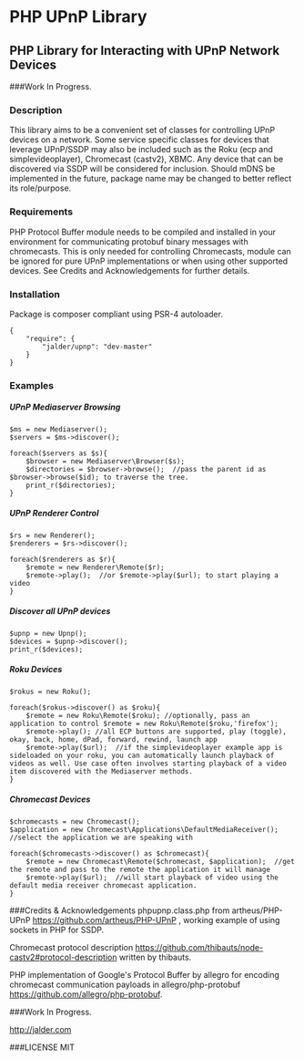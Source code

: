 PHP UPnP Library
================
PHP Library for Interacting with UPnP Network Devices
-----------------------------------------------------

###Work In Progress.

### Description
This library aims to be a convenient set of classes for controlling UPnP devices on a network. Some service specific classes for devices that leverage UPnP/SSDP may also be included such as the Roku (ecp and simplevideoplayer), Chromecast (castv2), XBMC.  Any device that can be discovered via SSDP will be considered for inclusion.  Should mDNS be implemented in the future, package name may be changed to better reflect its role/purpose.

### Requirements
PHP Protocol Buffer module needs to be compiled and installed in your environment for communicating protobuf binary messages with chromecasts.  This is only needed for controlling Chromecasts, module can be ignored for pure UPnP implementations or when using other supported devices.  See Credits and Acknowledgements for further details.

### Installation
Package is composer compliant using PSR-4 autoloader.

```
{
    "require": {
        "jalder/upnp": "dev-master"
    }
}
```

### Examples

##### UPnP Mediaserver Browsing

```
$ms = new Mediaserver();
$servers = $ms->discover();

foreach($servers as $s){
    $browser = new Mediaserver\Browser($s);
    $directories = $browser->browse();  //pass the parent id as $browser->browse($id); to traverse the tree.
    print_r($directories);
}

```
##### UPnP Renderer Control

```
$rs = new Renderer();
$renderers = $rs->discover();

foreach($renderers as $r){
    $remote = new Renderer\Remote($r);
    $remote->play();  //or $remote->play($url); to start playing a video
}

```
##### Discover all UPnP devices

```
$upnp = new Upnp();
$devices = $upnp->discover();
print_r($devices);

```
##### Roku Devices

```
$rokus = new Roku();

foreach($rokus->discover() as $roku){
    $remote = new Roku\Remote($roku); //optionally, pass an application to control $remote = new Roku\Remote($roku,'firefox');
    $remote->play(); //all ECP buttons are supported, play (toggle), okay, back, home, dPad, forward, rewind, launch app
    $remote->play($url);  //if the simplevideoplayer example app is sideloaded on your roku, you can automatically launch playback of videos as well. Use case often involves starting playback of a video item discovered with the Mediaserver methods.
}

```
##### Chromecast Devices

```
$chromecasts = new Chromecast();
$application = new Chromecast\Applications\DefaultMediaReceiver();  //select the application we are speaking with

foreach($chromecasts->discover() as $chromecast){
    $remote = new Chromecast\Remote($chromecast, $application);  //get the remote and pass to the remote the application it will manage
    $remote->play($url);  //will start playback of video using the default media receiver chromecast application.
}

```

###Credits & Acknowledgements
phpupnp.class.php from artheus/PHP-UPnP https://github.com/artheus/PHP-UPnP , working example of using sockets in PHP for SSDP.

Chromecast protocol description https://github.com/thibauts/node-castv2#protocol-description written by thibauts.

PHP implementation of Google's Protocol Buffer by allegro for encoding chromecast communication payloads in allegro/php-protobuf https://github.com/allegro/php-protobuf.

###Work In Progress.

http://jalder.com

###LICENSE 
MIT
